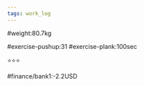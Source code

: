 ```yaml
---
tags: work_log
---
```


#weight:80.7kg

#exercise-pushup:31
#exercise-plank:100sec


⭐⭐⭐

#finance/bank1:-2.2USD


